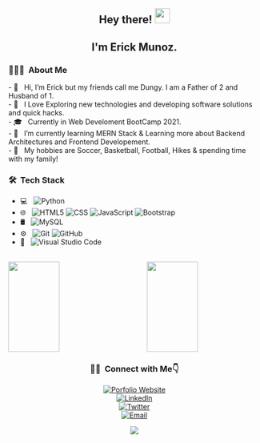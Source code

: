 <h2 align="center"> Hey there! <img src="https://raw.githubusercontent.com/iampavangandhi/iampavangandhi/master/gifs/Hi.gif" width="30px">
<h2 align="center"> I'm Erick Munoz.</h2>



<h3> 👨🏻‍💻 &nbsp;About Me </h3>
- 👋 &nbsp; Hi, I’m Erick but my friends call me Dungy. I am a Father of 2 and Husband of 1.<br>
- 🤔 &nbsp; I Love Exploring new technologies and developing software solutions and quick hacks.<br>
- 🎓 &nbsp; Currently in Web Develoment BootCamp 2021.<br>
- 💼 &nbsp; I’m currently learning MERN Stack & Learning more about Backend Architectures and Frontend Developement.<br>
- 🌱 &nbsp; My hobbies are Soccer, Basketball, Football, Hikes & spending time with my family!

<h3> 🛠 &nbsp;Tech Stack</h3>

- 💻 &nbsp;
  ![Python](https://img.shields.io/badge/-Python-333333?style=flat&logo=python)
- 🌐 &nbsp;
  ![HTML5](https://img.shields.io/badge/-HTML5-333333?style=flat&logo=HTML5)
  ![CSS](https://img.shields.io/badge/-CSS-333333?style=flat&logo=CSS3&logoColor=1572B6)
  ![JavaScript](https://img.shields.io/badge/-JavaScript-333333?style=flat&logo=javascript)
  ![Bootstrap](https://img.shields.io/badge/-Bootstrap-333333?style=flat&logo=bootstrap&logoColor=563D7C)
- 🛢 &nbsp;
  ![MySQL](https://img.shields.io/badge/-MySQL-333333?style=flat&logo=mysql)
- ⚙️ &nbsp;
  ![Git](https://img.shields.io/badge/-Git-333333?style=flat&logo=git)
  ![GitHub](https://img.shields.io/badge/-GitHub-333333?style=flat&logo=github)
- 🔧 &nbsp;
  ![Visual Studio Code](https://img.shields.io/badge/-Visual%20Studio%20Code-333333?style=flat&logo=visual-studio-code&logoColor=007ACC)

<br/>

<a href="https://github.com/dungyy">
  <img width="45%" height="180em" src="https://github-readme-stats.vercel.app/api?username=dungyy&show_icons=true" />
  <img width="45%" align="right" height="180em" src="https://github-readme-stats.vercel.app/api/top-langs/?username=dungyy&layout=compact" />
</a>

<br/>

<h3 align="center"> 🤝🏻 &nbsp;Connect with Me👇 </h3>

<p align="center">
<a href="http://www.erickmunoz.tech"><img alt="Porfolio Website" src="https://img.shields.io/badge/www.erickmunoz.tech-blue?style=flat-square&logo=google-chrome"></a><br>
<a href="https://www.linkedin.com/in/dungy/"><img alt="LinkedIn" src="https://img.shields.io/badge/LinkedIn-ErickMunoz-blue?style=flat-square&logo=linkedin"></a><br>
<a href="https://twitter.com/codewithdungy"><img alt="Twitter" src="https://img.shields.io/badge/Twitter-codewithDungy-blue?style=flat-square&logo=twitter"></a><br>
<a href="mailto:erickmunoz13@gmail.com"><img alt="Email" src="https://img.shields.io/badge/Email-Erickmunoz13@gmail.com-blue?style=flat-square&logo=gmail"></a>
</p>

<p align="center">
<img src="https://visitor-badge.laobi.icu/badge?page_id=saviomartin" id="counter">
</p>
  
